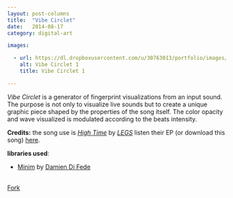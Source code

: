 ```yaml
---
layout: post-columns
title:  "Vibe Circlet"
date:   2014-08-17
category: digital-art

images:

  - url: https://dl.dropboxusercontent.com/u/30763013/portfolio/images/digital%20art/VibeCirclet/150601_145405_15404.jpg
    alt: Vibe Circlet 1
    title: Vibe Circlet 1

---
```

_Vibe Circlet_ is a generator of fingerprint visualizations from an input sound. The purpose is not only to visualize live sounds but to create a unique graphic piece shaped by the properties of the song itself. The color opacity and wave visualized is modulated according to the beats intensity.

__Credits:__ the song use is  [_High Time_](https://www.youtube.com/watch?v=58JB1796wIQ) by [_LEGS_](http://www.feellegs.com/) listen their EP (or download this song) [here](https://soundcloud.com/feellegs/sets/legs-ep-c-2013).

**libraries used**:

* [Minim](http://code.compartmental.net/tools/minim/) by [Damien Di Fede](http://code.compartmental.net/about/)  

<br>
<!-- Place this tag where you want the button to render. -->
<a class="github-button" href="https://github.com/alejandrogarciasalas/vibeCirclet" data-icon="octicon-repo-forked" data-style="mega" aria-label="Fork alejandrogarciasalas/vibeCirclet on GitHub">Fork</a>